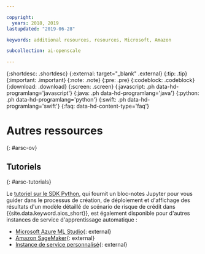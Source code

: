 ```yaml
---

copyright:
  years: 2018, 2019
lastupdated: "2019-06-28"

keywords: additional resources, resources, Microsoft, Amazon

subcollection: ai-openscale

---
```


{:shortdesc: .shortdesc}
{:external: target="_blank" .external}
{:tip: .tip}
{:important: .important}
{:note: .note}
{:pre: .pre}
{:codeblock: .codeblock}
{:download: .download}
{:screen: .screen}
{:javascript: .ph data-hd-programlang='javascript'}
{:java: .ph data-hd-programlang='java'}
{:python: .ph data-hd-programlang='python'}
{:swift: .ph data-hd-programlang='swift'}
{:faq: data-hd-content-type='faq'}

# Autres ressources
{: #arsc-ov}

## Tutoriels
{: #arsc-tutorials}

Le [tutoriel sur le SDK Python](/docs/services/ai-openscale?topic=ai-openscale-crt-ov),
qui fournit un bloc-notes Jupyter pour vous guider dans le processus de création, de déploiement et d'affichage des résultats
d'un modèle détaillé de scénario de risque de crédit
dans {{site.data.keyword.aios_short}}, est également disponible pour d'autres instances de service d'apprentissage automatique :

- [Microsoft Azure ML Studio](https://github.com/pmservice/ai-openscale-tutorials/blob/master/notebooks/AI%20OpenScale%20and%20Azure%20ML%20Studio%20Engine.ipynb){: external}
- [Amazon SageMaker](https://github.com/pmservice/ai-openscale-tutorials/blob/master/notebooks/AI%20OpenScale%20and%20SageMaker%20ML%20Engine.ipynb){: external}
- [Instance de
service personnalisé](https://github.com/pmservice/ai-openscale-tutorials/blob/master/notebooks/AI%20OpenScale%20and%20Custom%20ML%20Engine.ipynb){: external}
